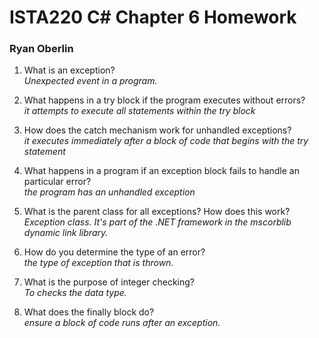 # ISTA220 C# Chapter 6 Homework

### Ryan Oberlin

1. What is an exception?  
*Unexpected event in a program.*

2. What happens in a try block if the program executes without errors?  
*it attempts to execute all statements within the try block*

3. How does the catch mechanism work for unhandled exceptions?  
*it executes immediately after a block of code that begins with the try statement*

4. What happens in a program if an exception block fails to handle an particular error?  
*the program has an unhandled exception*

5. What is the parent class for all exceptions? How does this work?  
*Exception class. It's part of the .NET framework in the mscorblib dynamic link library.*

6. How do you determine the type of an error?  
*the type of exception that is thrown.*

7. What is the purpose of integer checking?  
  *To checks the data type.*
8. What does the finally block do?  
*ensure a block of code runs after an exception.*
